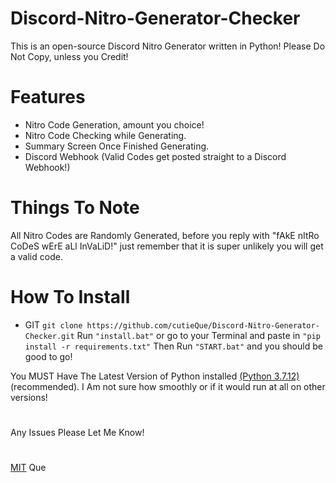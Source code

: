 # Discord-Nitro-Generator-Checker
This is an open-source Discord Nitro Generator written in Python! Please Do Not Copy, unless you Credit!
# Features
+ Nitro Code Generation, amount you choice!
+ Nitro Code Checking while Generating.
+ Summary Screen Once Finished Generating.
+ Discord Webhook (Valid Codes get posted straight to a Discord Webhook!)
# Things To Note
All Nitro Codes are Randomly Generated, before you reply with "fAkE nItRo CoDeS wErE aLl InVaLiD!" just remember that it is super unlikely you will get a valid code. 
# How To Install
+ GIT 
```git clone https://github.com/cutieQue/Discord-Nitro-Generator-Checker.git```
Run `"install.bat"` 
or go to your Terminal and paste in ```"pip install -r requirements.txt"```
Then Run ```"START.bat"```
and you should be good to go!

You MUST Have The Latest Version of Python installed [(Python 3.7.12)](https://www.python.org/downloads/release/python-3712/) (recommended). I Am not sure how smoothly or if it would run at all on other versions!
#
Any Issues Please Let Me Know!
#
[MIT](LICENSE) Que
